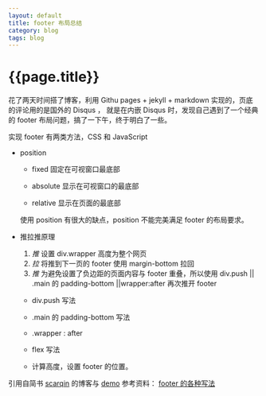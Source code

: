 ```yaml
---
layout: default
title: footer 布局总结
category: blog
tags: blog
---
```


# {{page.title}}

花了两天时间搭了博客，利用 Githu pages + jekyll + markdown 实现的，页底的评论用的是国外的 Disqus ，
就是在内嵌 Disqus 时，发现自己遇到了一个经典的 footer 布局问题，搞了一下午，终于明白了一些。

实现 footer 有两类方法，CSS 和 JavaScript

- position

    - fixed 固定在可视窗口最底部
       
    - absolute 显示在可视窗口的最底部
      
    - relative 显示在页面的最底部
     
    使用 position 有很大的缺点，position 不能完美满足 footer 的布局要求。

- 推拉推原理

    1. *推* 设置 div.wrapper 高度为整个网页
    2. *拉* 将推到下一页的 footer 使用 margin-bottom 拉回
    3. *推* 为避免设置了负边距的页面内容与 footer 重叠，所以使用 div.push || .main 的 padding-bottom ||wrapper:after 再次推开 footer
    
    - div.push 写法
    
   
    - .main 的 padding-bottom 写法
    
   
    - .wrapper : after
    
   
    - flex 写法
    
  

    - 计算高度，设置 footer 的位置。

引用自简书 [scarqin](http://www.jianshu.com/users/9f4b86bd9c0e/latest_articles) 的博客与 [demo](http://htmlpreview.github.io/?https://github.com/scarqin/ripple-new/blob/master/footer/method.html) 
参考资料： [footer 的各种写法](http://www.jianshu.com/p/c91eee6849cb)
